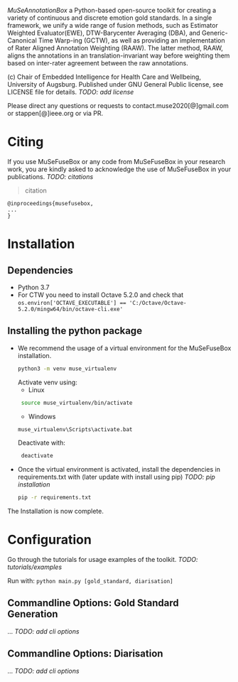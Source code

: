 _MuSeAnnotationBox_ a Python-based open-source toolkit for creating a variety of continuous and discrete emotion gold standards. In a single framework, we unify a wide range of fusion methods, such as Estimator Weighted Evaluator(EWE), DTW-Barycenter Averaging (DBA), and Generic-Canonical Time Warp-ing (GCTW), as well as providing an implementation of Rater Aligned Annotation Weighting (RAAW). The latter method, RAAW, aligns the annotations in an translation-invariant way before weighting them based on inter-rater agreement between the raw annotations. 

(c) Chair of Embedded Intelligence for Health Care and Wellbeing, University of Augsburg. Published under GNU General Public license, see LICENSE file for details. _TODO: add license_

Please direct any questions or requests to contact.muse2020[@]gmail.com or stappen[@]ieee.org or via PR.


# Citing
If you use MuSeFuseBox or any code from MuSeFuseBox in your research work, you are kindly asked to acknowledge the use 
of MuSeFuseBox in your publications. _TODO: citations_

> citation

```
@inproceedings{musefusebox,
...
}
```

# Installation


## Dependencies

* Python 3.7
* For CTW you need to install Octave 5.2.0 and check that 
    `os.environ['OCTAVE_EXECUTABLE'] == 'C:/Octave/Octave-5.2.0/mingw64/bin/octave-cli.exe'`

## Installing the python package
* We recommend the usage of a virtual environment for the MuSeFuseBox installation.
    ```bash 
    python3 -m venv muse_virtualenv
    ```
    Activate venv using:
    - Linux
    ```bash 
     source muse_virtualenv/bin/activate
    ```
    - Windows
    ```bash 
    muse_virtualenv\Scripts\activate.bat
    ```
    Deactivate with:
    ```bash 
     deactivate
    ```
* Once the virtual environment is activated, install the dependencies in requirements.txt with (later update with install using pip) _TODO: pip installation_
    ```bash 
    pip -r requirements.txt
    ```

The Installation is now complete.

# Configuration
Go through the tutorials for usage examples of the toolkit. _TODO: tutorials/examples_

Run with:
    ```
    python main.py [gold_standard, diarisation]
    ```
## Commandline Options: Gold Standard Generation
... _TODO: add cli options_
## Commandline Options: Diarisation
... _TODO: add cli options_
